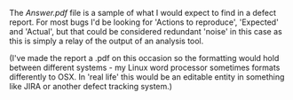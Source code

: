 
The *Answer.pdf* file is a sample of what I would expect to find in a defect report. 
For most bugs I'd be looking for 'Actions to reproduce', 'Expected' and 'Actual', but that could be considered redundant 'noise' in this case as 
this is simply a relay of the output of an analysis tool.

(I've made the report a .pdf on this occasion so the formatting would hold between different systems - 
my Linux word processor sometimes formats differently to OSX. 
In 'real life' this would be an editable entity in something like JIRA or another defect tracking system.)

